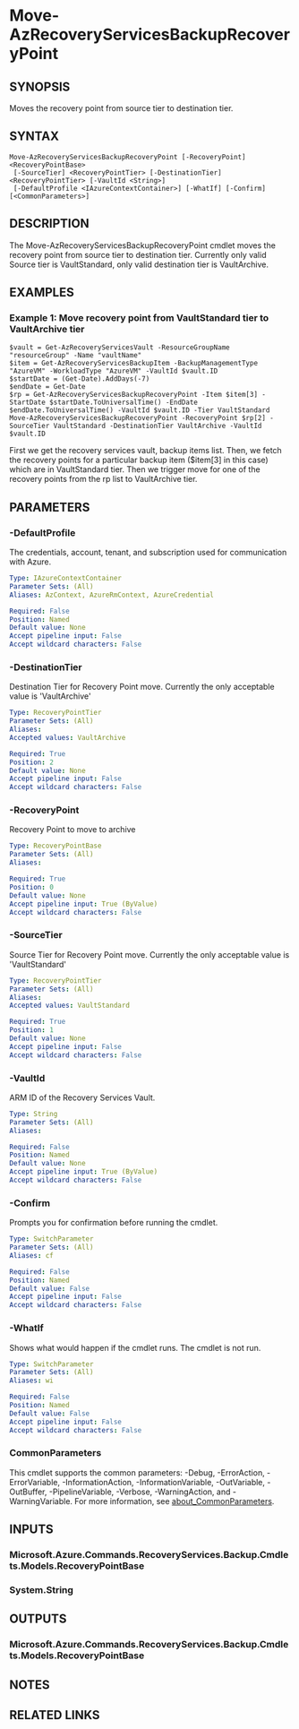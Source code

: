 ﻿---
external help file: Microsoft.Azure.PowerShell.Cmdlets.RecoveryServices.Backup.dll-Help.xml
Module Name: Az.RecoveryServices
online version: https://learn.microsoft.com/powershell/module/az.recoveryservices/move-azrecoveryservicesbackuprecoverypoint
schema: 2.0.0
---

# Move-AzRecoveryServicesBackupRecoveryPoint

## SYNOPSIS
Moves the recovery point from source tier to destination tier.

## SYNTAX

```
Move-AzRecoveryServicesBackupRecoveryPoint [-RecoveryPoint] <RecoveryPointBase>
 [-SourceTier] <RecoveryPointTier> [-DestinationTier] <RecoveryPointTier> [-VaultId <String>]
 [-DefaultProfile <IAzureContextContainer>] [-WhatIf] [-Confirm] [<CommonParameters>]
```

## DESCRIPTION
The Move-AzRecoveryServicesBackupRecoveryPoint cmdlet moves the recovery point from source tier to destination tier. 
Currently only valid Source tier is VaultStandard, only valid destination tier is VaultArchive.

## EXAMPLES

### Example 1: Move recovery point from VaultStandard tier to VaultArchive tier
```
$vault = Get-AzRecoveryServicesVault -ResourceGroupName "resourceGroup" -Name "vaultName"
$item = Get-AzRecoveryServicesBackupItem -BackupManagementType "AzureVM" -WorkloadType "AzureVM" -VaultId $vault.ID
$startDate = (Get-Date).AddDays(-7)
$endDate = Get-Date
$rp = Get-AzRecoveryServicesBackupRecoveryPoint -Item $item[3] -StartDate $startDate.ToUniversalTime() -EndDate $endDate.ToUniversalTime() -VaultId $vault.ID -Tier VaultStandard
Move-AzRecoveryServicesBackupRecoveryPoint -RecoveryPoint $rp[2] -SourceTier VaultStandard -DestinationTier VaultArchive -VaultId $vault.ID
```

First we get the recovery services vault, backup items list.
Then, we fetch the recovery points for a particular backup item ($item\[3\] in this case) which are in VaultStandard tier.
Then we trigger move for one of the recovery points from the rp list to VaultArchive tier.

## PARAMETERS

### -DefaultProfile
The credentials, account, tenant, and subscription used for communication with Azure.

```yaml
Type: IAzureContextContainer
Parameter Sets: (All)
Aliases: AzContext, AzureRmContext, AzureCredential

Required: False
Position: Named
Default value: None
Accept pipeline input: False
Accept wildcard characters: False
```

### -DestinationTier
Destination Tier for Recovery Point move.
Currently the only acceptable value is 'VaultArchive'

```yaml
Type: RecoveryPointTier
Parameter Sets: (All)
Aliases:
Accepted values: VaultArchive

Required: True
Position: 2
Default value: None
Accept pipeline input: False
Accept wildcard characters: False
```

### -RecoveryPoint
Recovery Point to move to archive

```yaml
Type: RecoveryPointBase
Parameter Sets: (All)
Aliases:

Required: True
Position: 0
Default value: None
Accept pipeline input: True (ByValue)
Accept wildcard characters: False
```

### -SourceTier
Source Tier for Recovery Point move.
Currently the only acceptable value is 'VaultStandard'

```yaml
Type: RecoveryPointTier
Parameter Sets: (All)
Aliases:
Accepted values: VaultStandard

Required: True
Position: 1
Default value: None
Accept pipeline input: False
Accept wildcard characters: False
```

### -VaultId
ARM ID of the Recovery Services Vault.

```yaml
Type: String
Parameter Sets: (All)
Aliases:

Required: False
Position: Named
Default value: None
Accept pipeline input: True (ByValue)
Accept wildcard characters: False
```

### -Confirm
Prompts you for confirmation before running the cmdlet.

```yaml
Type: SwitchParameter
Parameter Sets: (All)
Aliases: cf

Required: False
Position: Named
Default value: False
Accept pipeline input: False
Accept wildcard characters: False
```

### -WhatIf
Shows what would happen if the cmdlet runs.
The cmdlet is not run.

```yaml
Type: SwitchParameter
Parameter Sets: (All)
Aliases: wi

Required: False
Position: Named
Default value: False
Accept pipeline input: False
Accept wildcard characters: False
```

### CommonParameters
This cmdlet supports the common parameters: -Debug, -ErrorAction, -ErrorVariable, -InformationAction, -InformationVariable, -OutVariable, -OutBuffer, -PipelineVariable, -Verbose, -WarningAction, and -WarningVariable. For more information, see [about_CommonParameters](http://go.microsoft.com/fwlink/?LinkID=113216).

## INPUTS

### Microsoft.Azure.Commands.RecoveryServices.Backup.Cmdlets.Models.RecoveryPointBase
### System.String
## OUTPUTS

### Microsoft.Azure.Commands.RecoveryServices.Backup.Cmdlets.Models.RecoveryPointBase
## NOTES

## RELATED LINKS
